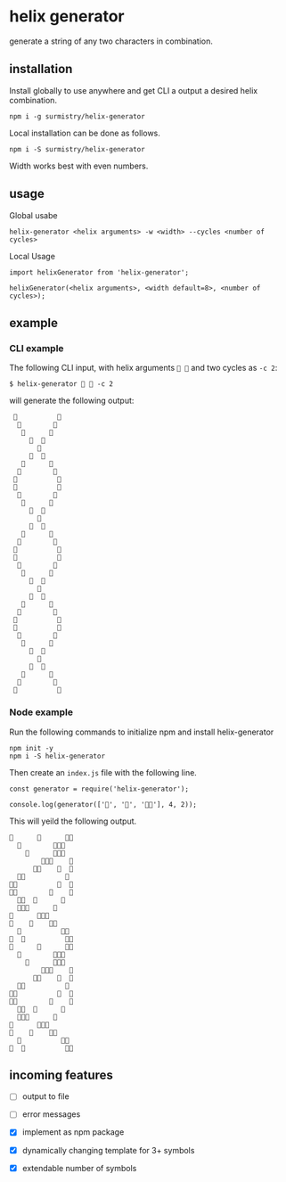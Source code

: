 # helix generator

generate a string of any two characters in combination.

## __installation__


Install globally to use anywhere and get CLI a output a desired helix combination.
```
npm i -g surmistry/helix-generator
```


Local installation can be done as follows.
```
npm i -S surmistry/helix-generator
```

<aside class="warning">Width works best with even numbers.</aside>


## __usage__

Global usabe
```
helix-generator <helix arguments> -w <width> --cycles <number of cycles> 
```

Local Usage
```
import helixGenerator from 'helix-generator';

helixGenerator(<helix arguments>, <width default=8>, <number of cycles>);
```


## __example__

### CLI example

The following CLI input, with helix arguments `🍯 🐞` and two cycles as `-c 2`:

```
$ helix-generator 🍯 🐞 -c 2
```

will generate the following output: 

```
 🍯          🐞
  🍯        🐞
   🍯      🐞
     🍯  🐞
       🍯
     🐞  🍯
   🐞      🍯
  🐞        🍯
 🐞          🍯
 🐞          🍯
  🐞        🍯
   🐞      🍯
     🐞  🍯
       🐞
     🍯  🐞
   🍯      🐞
  🍯        🐞
 🍯          🐞
 🍯          🐞
  🍯        🐞
   🍯      🐞
     🍯  🐞
       🍯
     🐞  🍯
   🐞      🍯
  🐞        🍯
 🐞          🍯
 🐞          🍯
  🐞        🍯
   🐞      🍯
     🐞  🍯
       🐞
     🍯  🐞
   🍯      🐞
  🍯        🐞
 🍯          🐞
```

### Node example


Run the following commands to initialize npm and install helix-generator

```
npm init -y
npm i -S helix-generator
```

Then create an `index.js` file with the following line.

```
const generator = require('helix-generator');

console.log(generator(['🤡', '👿', '🤘🏽'], 4, 2));
```

This will yeild the following output.

```
🤡      👿      🤘🏽
  🤡        👿🤘🏽  
    🤡      🤘🏽👿  
        🤡🤘🏽    👿
      🤘🏽    🤡  👿
  🤘🏽          🤡  
🤘🏽          👿  🤡
🤘🏽        👿    🤡
  🤘🏽  👿      🤡  
  👿🤘🏽      🤡    
👿      🤘🏽🤡      
👿    🤡    🤘🏽    
  👿          🤘🏽  
🤡  👿          🤘🏽
🤡      👿      🤘🏽
  🤡        👿🤘🏽  
    🤡      🤘🏽👿  
        🤡🤘🏽    👿
      🤘🏽    🤡  👿
  🤘🏽          🤡  
🤘🏽          👿  🤡
🤘🏽        👿    🤡
  🤘🏽  👿      🤡  
  👿🤘🏽      🤡    
👿      🤘🏽🤡      
👿    🤡    🤘🏽    
  👿          🤘🏽  
🤡  👿          🤘🏽
```

## incoming features

- [ ] output to file
- [ ] error messages
- [x] implement as npm package
- [x] dynamically changing template for 3+ symbols
- [x] extendable number of symbols 

